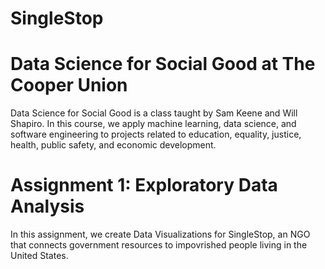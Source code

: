 # SingleStop

# Data Science for Social Good at The Cooper Union  

Data Science for Social Good is a class taught by Sam Keene and Will Shapiro. In this course, we apply machine learning, data science, and software engineering to projects related to education, equality, justice, health, public safety, and economic development.

# Assignment 1: Exploratory Data Analysis

In this assignment, we create Data Visualizations for SingleStop, an NGO that connects government resources to impovrished people living in the United States.
